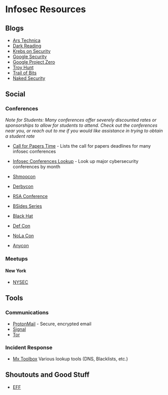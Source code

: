 # Infosec Resources

## Blogs
- [Ars Technica](https://arstechnica.com/security)
- [Dark Reading](http://www.darkreading.com)
- [Krebs on Security](http://krebsonsecurity.com)
- [Google Security](https://security.googleblog.com)
- [Google Project Zero](https://googleprojectzero.blogspot.com)
- [Troy Hunt](https://www.troyhunt.com)
- [Trail of Bits](https://blog.trailofbits.com/)
- [Naked Security](https://nakedsecurity.sophos.com/)


## Social
### Conferences
*Note for Students: Many conferences offer severely discounted rates or sponsorships to allow for students to attend. Check out the conferences near you, or reach out to me if you would like assistance in trying to obtain a student rate*

- [Call for Papers Time](https://cfptime.org/) - Lists the call for papers deadlines for many infosec conferences
- [Infosec Conferences Lookup](https://infosec-conferences.com/) - Look up major cybersecurity conferences by month

- [Shmoocon](https://shmoocon.com)
- [Derbycon](https://www.derbycon.com)
- [RSA Conference](http://www.rsaconference.com)
- [BSides Series](http://www.securitybsides.com)
- [Black Hat](http://blackhat.com)
- [Def Con](https://defcon.org)
- [NoLa Con](https://nolacon.com/)
- [Anycon](http://www.anycon.info/)

### Meetups
#### New York
- [NYSEC](http://nysec.isis.poly.edu/)

## Tools
### Communications
- [ProtonMail](https://protonmail.com) - Secure, encrypted email
- [Signal]()
- [Tor]()

### Incident Response
- [Mx Toolbox](https://mxtoolbox.com/SuperTool.aspx) Various lookup tools (DNS, Blacklists, etc.)

## Shoutouts and Good Stuff
- [EFF](https://www.eff.org)